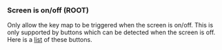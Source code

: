 ### Screen is on/off (ROOT)

Only allow the key map to be triggered when the screen is on/off. This is only supported by buttons which can be detected when the screen is off.  Here is a [list](triggers.md#detect-trigger-when-screen-is-off-root-200)  of these buttons.
